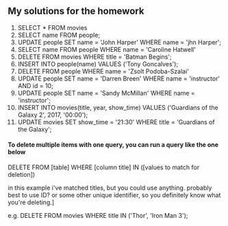 ## My solutions for the homework

1.  SELECT * FROM movies
2.  SELECT name FROM people;
3.  UPDATE people SET name = 'John Harper' WHERE name = 'jhn Harper';
4.  SELECT name FROM people WHERE name = 'Caroline Hatwell'
5.  DELETE FROM movies WHERE title = 'Batman Begins';
6.  INSERT INTO people(name) VALUES ('Tony Goncalves');
7.  DELETE FROM people WHERE name = 'Zsolt Podoba-Szalai'
8.  UPDATE people SET name = 'Darren Breen' WHERE name = 'instructor' AND id = 10;
8.  UPDATE people SET name = 'Sandy McMillan' WHERE name = 'instructor';
9.  INSERT INTO movies(title, year, show_time) VALUES ('Guardians of the Galaxy 2', 2017, '00:00');
10. UPDATE movies SET show_time = '21:30' WHERE title = 'Guardians of the Galaxy';


#### To delete multiple items with one query, you can run a query like the one below


DELETE FROM [table] WHERE [column title] IN ([values to match for deletion])


 in this example i've matched titles, but you could use anything. probably best to
use ID? or some other unique identifier, so you definitely know what you're deleting.]


e.g. DELETE FROM movies WHERE title IN ('Thor', 'Iron Man 3');
